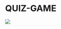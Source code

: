 # QUIZ-GAME
<a href = "https://github.com/vinay-s36/QUIZ-GAME">
  <img src = "https://contrib.rocks/image?repo = vinay-s36/QUIZ-GAME"/>
</a>
